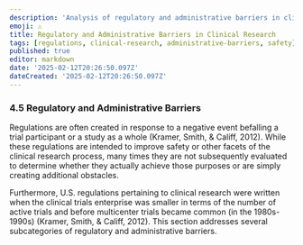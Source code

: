 ```yaml
---
description: 'Analysis of regulatory and administrative barriers in clinical research, including their origins and impact on the clinical trials process.'
emoji: ⚠️
title: Regulatory and Administrative Barriers in Clinical Research
tags: [regulations, clinical-research, administrative-barriers, safety]
published: true
editor: markdown
date: '2025-02-12T20:26:50.097Z'
dateCreated: '2025-02-12T20:26:50.097Z'
---
```

### 4.5 Regulatory and Administrative Barriers

Regulations are often created in response to a negative event befalling a trial participant or a study as a whole (Kramer, Smith, & Califf, 2012). While these regulations are intended to improve safety or other facets of the clinical research process, many times they are not subsequently evaluated to determine whether they actually achieve those purposes or are simply creating additional obstacles.

Furthermore, U.S. regulations pertaining to clinical research were written when the clinical trials enterprise was smaller in terms of the number of active trials and before multicenter trials became common (in the 1980s-1990s) (Kramer, Smith, & Califf, 2012). This section addresses several subcategories of regulatory and administrative barriers.

#
